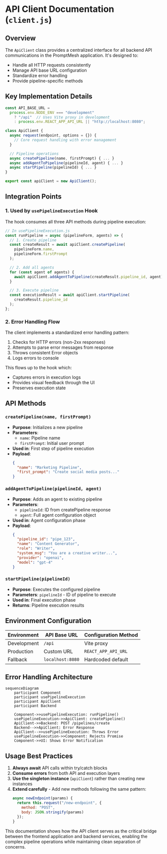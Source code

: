 # API Client Documentation (`client.js`)

## Overview

The `ApiClient` class provides a centralized interface for all backend API communications in the PromptMesh application. It's designed to:

- Handle all HTTP requests consistently
- Manage API base URL configuration
- Standardize error handling
- Provide pipeline-specific methods

## Key Implementation Details

```javascript
const API_BASE_URL =
  process.env.NODE_ENV === "development"
    ? "/api"  // Uses Vite proxy in development
    : process.env.REACT_APP_API_URL || "http://localhost:8080";

class ApiClient {
  async request(endpoint, options = {}) {
    // Core request handling with error management
  }

  // Pipeline operations
  async createPipeline(name, firstPrompt) { ... }
  async addAgentToPipeline(pipelineId, agent) { ... }
  async startPipeline(pipelineId) { ... }
}

export const apiClient = new ApiClient();
```

## Integration Points

### 1. Used by `usePipelineExecution` Hook

The hook consumes all three API methods during pipeline execution:

```javascript
// In usePipelineExecution.js
const runPipeline = async (pipelineForm, agents) => {
  // 1. Create pipeline
  const createResult = await apiClient.createPipeline(
    pipelineForm.name,
    pipelineForm.firstPrompt
  );

  // 2. Add all agents
  for (const agent of agents) {
    await apiClient.addAgentToPipeline(createResult.pipeline_id, agent);
  }

  // 3. Execute pipeline
  const executionResult = await apiClient.startPipeline(
    createResult.pipeline_id
  );
};
```

### 2. Error Handling Flow

The client implements a standardized error handling pattern:

1. Checks for HTTP errors (non-2xx responses)
2. Attempts to parse error messages from response
3. Throws consistent Error objects
4. Logs errors to console

This flows up to the hook which:

- Captures errors in execution logs
- Provides visual feedback through the UI
- Preserves execution state

## API Methods

### `createPipeline(name, firstPrompt)`

- **Purpose**: Initializes a new pipeline
- **Parameters**:
  - `name`: Pipeline name
  - `firstPrompt`: Initial user prompt
- **Used in**: First step of pipeline execution
- **Payload**:
  ```json
  {
    "name": "Marketing Pipeline",
    "first_prompt": "Create social media posts..."
  }
  ```

### `addAgentToPipeline(pipelineId, agent)`

- **Purpose**: Adds an agent to existing pipeline
- **Parameters**:
  - `pipelineId`: ID from createPipeline response
  - `agent`: Full agent configuration object
- **Used in**: Agent configuration phase
- **Payload**:
  ```json
  {
    "pipeline_id": "pipe_123",
    "name": "Content Generator",
    "role": "Writer",
    "system_msg": "You are a creative writer...",
    "provider": "openai",
    "model": "gpt-4"
  }
  ```

### `startPipeline(pipelineId)`

- **Purpose**: Executes the configured pipeline
- **Parameters**: `pipelineId` - ID of pipeline to execute
- **Used in**: Final execution phase
- **Returns**: Pipeline execution results

## Environment Configuration

| Environment | API Base URL     | Configuration Method |
| ----------- | ---------------- | -------------------- |
| Development | `/api`           | Vite proxy           |
| Production  | Custom URL       | `REACT_APP_API_URL`  |
| Fallback    | `localhost:8080` | Hardcoded default    |

## Error Handling Architecture

```mermaid
sequenceDiagram
    participant Component
    participant usePipelineExecution
    participant ApiClient
    participant Backend

    Component->>usePipelineExecution: runPipeline()
    usePipelineExecution->>ApiClient: createPipeline()
    ApiClient->>Backend: POST /pipelines/create
    Backend-->>ApiClient: Error Response
    ApiClient-->>usePipelineExecution: Throws Error
    usePipelineExecution->>Component: Rejects Promise
    Component->>UI: Shows Error Notification
```

## Usage Best Practices

1. **Always await** API calls within try/catch blocks
2. **Consume errors** from both API and execution layers
3. **Use the singleton instance** (`apiClient`) rather than creating new instances
4. **Extend carefully** - Add new methods following the same pattern:
   ```javascript
   async newEndpoint(params) {
     return this.request("/new-endpoint", {
       method: "POST",
       body: JSON.stringify(params)
     });
   }
   ```

This documentation shows how the API client serves as the critical bridge between the frontend application and backend services, enabling the complex pipeline operations while maintaining clean separation of concerns.
